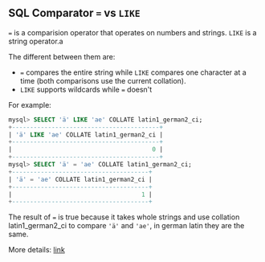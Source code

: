 ## SQL Comparator `=` vs `LIKE`

`=` is a comparision operator that operates on numbers and strings.
`LIKE` is a string operator.a

The different between them are:
+ `=` compares the entire string while `LIKE` compares one character at a time (both comparisons use the current collation).
+ `LIKE` supports wildcards while `=` doesn't

For example:

```sql
mysql> SELECT 'ä' LIKE 'ae' COLLATE latin1_german2_ci;
+-----------------------------------------+
| 'ä' LIKE 'ae' COLLATE latin1_german2_ci |
+-----------------------------------------+
|                                       0 |
+-----------------------------------------+
mysql> SELECT 'ä' = 'ae' COLLATE latin1_german2_ci;
+--------------------------------------+
| 'ä' = 'ae' COLLATE latin1_german2_ci |
+--------------------------------------+
|                                    1 |
+--------------------------------------+
```

The result of `=` is true because it takes whole strings and use collation latin1_german2_ci to compare `'ä'` and `'ae'`, in german latin they are the same.

More details: [link](https://stackoverflow.com/a/2336940/1349340)
